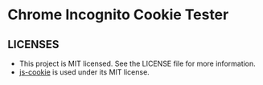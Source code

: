 # Chrome Incognito Cookie Tester


## LICENSES

* This project is MIT licensed. See the LICENSE file for more information.
* [js-cookie](https://github.com/js-cookie/js-cookie/) is used under its MIT license.
